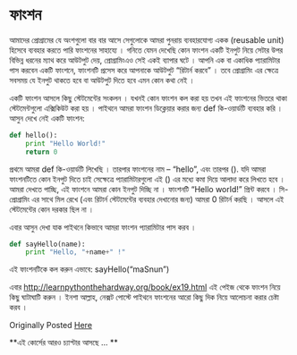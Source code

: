 # ফাংশন

আমাদের প্রোগ্রামের যে অংশগুলো বার বার আসে সেগুলোকে আমরা পুনরায় ব্যবহারযোগ্য একক (reusable unit) হিসেবে ব্যবহার করতে পারি ফাংশনের সাহায্যে । গনিতে যেমন দেখেছি কোন ফাংশন একটি ইনপুট নিয়ে সেটার উপর বিভিন্ন ধরনের ম্যাথ করে আউটপুট দেয়, প্রোগ্রামিংএও সেই একই ব্যাপার ঘটে । আপনি এক বা একাধিক প্যারামিটার পাস করবেন একটি ফাংশনে, ফাংশনটি প্রসেস করে আপনাকে আউটপুট “রিটার্ন করবে” । তবে প্রোগ্রামিং এর ক্ষেত্রে সবসময় যে ইনপুট থাকতে হবে বা আউটপুট দিতে হবে এমন কোন কথা নেই ।

একটি ফাংশন আসলে কিছু স্টেটমেন্টের সংকলন । যখনই কোন ফাংশন কল করা হয় তখন এই ফাংশনের ভিতরে থাকা স্টেটমেন্টগুলো এক্সিকিউট করা হয় । পাইথনে আমরা ফাংশন ডিক্লেয়ার করার জন্য def কি-ওয়ার্ডটি ব্যবহার করি । আসুন দেখে নেই একটি ফাংশন:

```python
def hello():
    print "Hello World!"
    return 0
```

প্রথমে আমরা def কি-ওয়ার্ডটি লিখেছি । তারপার ফাংশনের নাম – “hello”, এবং তারপর (). যদি আমরা ফাংশনটিতে কোন ইনপুট দিতে চাই সেক্ষেত্রে প্যারামিটারগুলো এই () এর মধ্যে কমা দিয়ে আলাদা করে লিখতে হবে । আমরা দেখতে পাচ্ছি, এই ফাংশনে আমরা কোন ইনপুট দিচ্ছি না । ফাংশনটি “Hello world!” প্রিন্ট করবে । সি-প্রোগ্রামিং এর সাথে মিল রেখে (এবং রিটার্ন স্টেটমেন্টের ব্যবহার দেখানোর জন্য) আমরা 0 রিটার্ন করছি । আসলে এই স্টেটমেন্টের কোন দরকার ছিল না ।

এবার আসুন দেখা যাক পাইথনে কিভাবে আমরা ফাংশন প্যারামিটার পাস করব ।

```python
def sayHello(name):
    print "Hello, "+name+" !"
```

এই ফাংশনটিকে কল করুন এভাবে: sayHello(“maSnun”)

এবার http://learnpythonthehardway.org/book/ex19.html এই পেইজ থেকে ফাংশন নিয়ে কিছু ঘাটাঘাটি করুন । ইনশা আল্লাহ, নেক্সট পোস্টে পাইথনে ফাংশনের আরো কিছু দিক নিয়ে আলোচনা করার চেষ্টা করব ।

Originally Posted [Here](http://www.masnun.com/2011/08/27/python-in-bangla-functions.html)

**এই কোর্সের আরও চ্যাপ্টার আসছে ... **
